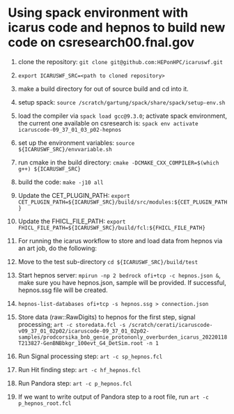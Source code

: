 # Using spack environment with icarus code and hepnos to build new code on csresearch00.fnal.gov

1. clone the repository: `git clone git@github.com:HEPonHPC/icaruswf.git`

2. `export ICARUSWF_SRC=<path to cloned repository>`

3. make a build directory for out of source build and cd into it. 

4. setup spack: `source /scratch/gartung/spack/share/spack/setup-env.sh`

5. load the compiler via `spack load gcc@9.3.0`; activate spack environment, the current one available on csresearch is: `spack env activate icaruscode-09_37_01_03_p02-hepnos`

6. set up the environment variables: `source ${ICARUSWF_SRC}/envvariable.sh`

7. run cmake in the build directory: `cmake -DCMAKE_CXX_COMPILER=$(which g++) ${ICARUSWF_SRC}`

10. build the code: `make -j10 all`

11. Update the CET_PLUGIN_PATH: `export CET_PLUGIN_PATH=${ICARUSWF_SRC}/build/src/modules:${CET_PLUGIN_PATH}`

12. Update the FHICL_FILE_PATH: `export FHICL_FILE_PATH=${ICARUSWF_SRC}/build/fcl:${FHICL_FILE_PATH}`

13. For running the icarus workflow to store and load data from hepnos via an art job, do the following: 

14. Move to the test sub-directory `cd ${ICARUSWF_SRC}/build/test`

14.  Start hepnos server: `mpirun -np 2 bedrock ofi+tcp -c hepnos.json &`, make sure you have hepnos.json, sample will be provided. If successful, hepnos.ssg file will be created. 

16.  `hepnos-list-databases ofi+tcp -s hepnos.ssg > connection.json` 

17.  Store data (raw::RawDigits) to hepnos for the first step, signal processing; `art -c storedata.fcl -s /scratch/cerati/icaruscode-v09_37_01_02p02/icaruscode-09_37_01_02p02-samples/prodcorsika_bnb_genie_protononly_overburden_icarus_20220118T213827-GenBNBbkgr_100evt_G4_DetSim.root -n 1`

19.  Run Signal processing step: `art -c sp_hepnos.fcl`

21.  Run Hit finding step: `art -c hf_hepnos.fcl`

22.  Run Pandora step: `art -c p_hepnos.fcl`

21.  If we want to write output of Pandora step to a root file, run `art -c p_hepnos_root.fcl`


